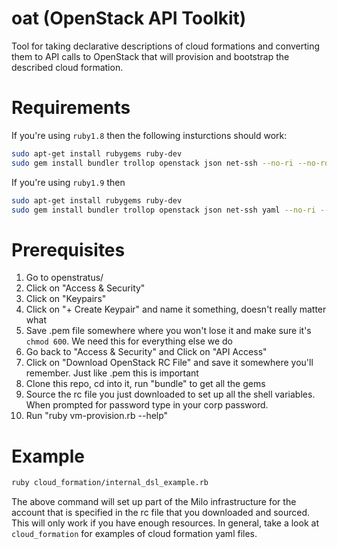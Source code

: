 oat (OpenStack API Toolkit)
===========================

Tool for taking declarative descriptions of cloud formations and converting them to API calls to OpenStack that will provision and bootstrap the described cloud formation.


Requirements
============
If you're using `ruby1.8` then the following insturctions should work:
```bash
sudo apt-get install rubygems ruby-dev
sudo gem install bundler trollop openstack json net-ssh --no-ri --no-rdoc
```

If you're using `ruby1.9` then
```bash
sudo apt-get install rubygems ruby-dev
sudo gem install bundler trollop openstack json net-ssh yaml --no-ri --no-rdoc
```

Prerequisites
=============
1. Go to openstratus/
2. Click on "Access & Security"
3. Click on "Keypairs"
4. Click on "+ Create Keypair" and name it something, doesn't really matter what
5. Save .pem file somewhere where you won't lose it and make sure it's `chmod 600`. We need this for everything else we do
6. Go back to "Access & Security" and Click on "API Access"
7. Click on "Download OpenStack RC File" and save it somewhere you'll remember. Just like .pem this is important
8. Clone this repo, cd into it, run "bundle" to get all the gems
9. Source the rc file you just downloaded to set up all the shell variables. When prompted for password 
type in your corp password.
10. Run "ruby vm-provision.rb --help"

Example
=======
```bash
ruby cloud_formation/internal_dsl_example.rb
```
The above command will set up part of the Milo infrastructure for the account that is specified in the rc file
that you downloaded and sourced. This will only work if you have enough resources. In general, take a look
at `cloud_formation` for examples of cloud formation  yaml files.
